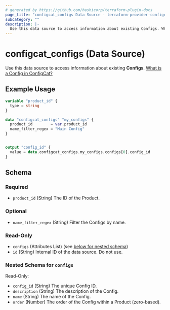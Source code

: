 ```yaml
---
# generated by https://github.com/hashicorp/terraform-plugin-docs
page_title: "configcat_configs Data Source - terraform-provider-configcat"
subcategory: ""
description: |-
  Use this data source to access information about existing Configs. What is a Config in ConfigCat? https://configcat.com/docs/main-concepts
---
```


# configcat_configs (Data Source)

Use this data source to access information about existing **Configs**. [What is a Config in ConfigCat?](https://configcat.com/docs/main-concepts)

## Example Usage

```terraform
variable "product_id" {
  type = string
}

data "configcat_configs" "my_configs" {
  product_id        = var.product_id
  name_filter_regex = "Main Config"
}


output "config_id" {
  value = data.configcat_configs.my_configs.configs[0].config_id
}
```

<!-- schema generated by tfplugindocs -->
## Schema

### Required

- `product_id` (String) The ID of the Product.

### Optional

- `name_filter_regex` (String) Filter the Configs by name.

### Read-Only

- `configs` (Attributes List) (see [below for nested schema](#nestedatt--configs))
- `id` (String) Internal ID of the data source. Do not use.

<a id="nestedatt--configs"></a>
### Nested Schema for `configs`

Read-Only:

- `config_id` (String) The unique Config ID.
- `description` (String) The description of the Config.
- `name` (String) The name of the Config.
- `order` (Number) The order of the Config within a Product (zero-based).
